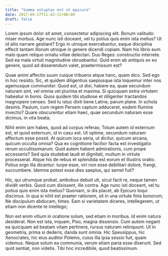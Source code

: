 ```yaml
---
title: "Summa voluptas est ut epicuro"
date: 2017-09-27T11:42:11+00:00
draft: false
---
```


Lorem ipsum dolor sit amet, consectetur adipiscing elit. Bonum valitudo: miser
morbus. Age nunc isti doceant, vel tu potius quis enim ista melius? Ut id aliis
narrare gestiant? Ergo in utroque exercebantur, eaque disciplina effecit tantam
illorum utroque in genere dicendi copiam. Nam his libris eum malo quam reliquo
ornatu villae delectari. Duo Reges: constructio interrete. Sed ea mala virtuti
magnitudine obruebantur. Quid enim ab antiquis ex eo genere, quod ad
disserendum valet, praetermissum est?

Quae animi affectio suum cuique tribuens atque hanc, quam dico. Sed ego in hoc
resisto; Sic, et quidem diligentius saepiusque ista loquemur inter nos
agemusque communiter. Quod est, ut dixi, habere ea, quae secundum naturam sint,
vel omnia vel plurima et maxima. Si quicquam extra virtutem habeatur in bonis.
Quos quidem tibi studiose et diligenter tractandos magnopere censeo. Sed tu
istuc dixti bene Latine, parum plane. In schola desinis. Paulum, cum regem
Persem captum adduceret, eodem flumine invectio? Quare obscurentur etiam haec,
quae secundum naturam esse dicimus, in vita beata;

Nihil enim iam habes, quod ad corpus referas; Totum autem id externum est, et
quod externum, id in casu est. Ut optime, secundum naturam affectum esse
possit. At quicum ioca seria, ut dicitur, quicum arcana, quicum occulta omnia?
Qua ex cognitione facilior facta est investigatio rerum occultissimarum. Quid
autem habent admirationis, cum prope accesseris? Sed quia studebat laudi et
dignitati, multum in virtute processerat. Atque his de rebus et splendida est
eorum et illustris oratio. Potius ergo illa dicantur: turpe esse, viri non esse
debilitari dolore, frangi, succumbere. Idemne potest esse dies saepius, qui
semel fuit?

Hic, qui utrumque probat, ambobus debuit uti, sicut facit re, neque tamen
dividit verbis. Quod cum dixissent, ille contra. Age nunc isti doceant, vel tu
potius quis enim ista melius? Quoniam, si dis placet, ab Epicuro loqui
discimus. In qua si nihil est praeter rationem, sit in una virtute finis
bonorum; Ne discipulum abducam, times. Eam si varietatem diceres, intellegerem,
ut etiam non dicente te intellego;

Non est enim vitium in oratione solum, sed etiam in moribus. Id enim natura
desiderat. Non est ista, inquam, Piso, magna dissensio. Cum autem negant ea
quicquam ad beatam vitam pertinere, rursus naturam relinquunt. Ut in geometria,
prima si dederis, danda sunt omnia. Hic Speusippus, hic Xenocrates, hic eius
auditor Polemo, cuius illa ipsa sessio fuit, quam videmus. Neque solum ea
communia, verum etiam paria esse dixerunt. Sed quid sentiat, non videtis. Tibi
hoc incredibile, quod beatissimum.
